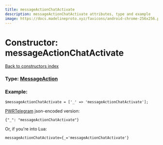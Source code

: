 ```yaml
---
title: messageActionChatActivate
description: messageActionChatActivate attributes, type and example
image: https://docs.madelineproto.xyz/favicons/android-chrome-256x256.png
---
```

# Constructor: messageActionChatActivate  
[Back to constructors index](index.md)






### Type: [MessageAction](../types/MessageAction.md)


### Example:

```
$messageActionChatActivate = ['_' => 'messageActionChatActivate'];
```  

[PWRTelegram](https://pwrtelegram.xyz) json-encoded version:

```
{"_": "messageActionChatActivate"}
```


Or, if you're into Lua:  


```
messageActionChatActivate={_='messageActionChatActivate'}

```


